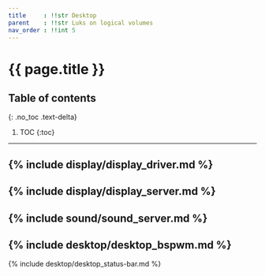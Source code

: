 ```yaml
---
title	  : !!str Desktop
parent	  : !!str Luks on logical volumes
nav_order : !!int 5
---
```


# {{ page.title }}

## Table of contents
{: .no_toc .text-delta}

1. TOC
{:toc}

---

{% include display/display_driver.md %}
---
{% include display/display_server.md %}
---
{% include sound/sound_server.md %}
---
{% include desktop/desktop_bspwm.md %}
---
{% include desktop/desktop_status-bar.md %}
